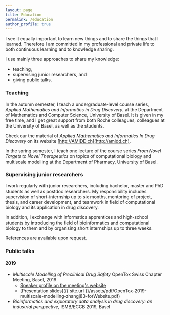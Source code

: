 ```yaml
---
layout: page
title: Education
permalink: /education
author_profile: true
---
```


I see it equally important to learn new things and to share the things that I
learned. Therefore I am committed in my professional and private life to both
continuous learning and to knowledge sharing. 

I use mainly three approaches to share my knowledge:
* teaching,
* supervising junior researchers, and
* giving public talks.

### Teaching

In the autumn semester, I teach a undergraduate-level course series, *Applied Mathematics and Informatics in Drug Discovery*, at the Department of Mathematics and Computer Science, University of Basel. It is given in my free time, and I get great support from both Roche colleagues, colleagues at the University of Basel, as well as the students. 

Check our the material of *Applied Mathematics and Informatics In Drug Discovery* on its website [http://AMIDD.ch](http://amidd.ch).

In the spring semester, I teach one lecture of the course series *From Novel Targets to Novel Therapeutics* on topics of computational biology and multiscale modelling at the Department of Pharmacy, University of Basel.

### Supervising junior researchers

I work regularly with junior researchers, including bachelor, master and PhD students as well as postdoc researchers. My responsibility includes supervision of short-internship up to six months, mentoring of project, thesis, and career development, and teamwork in field of computational biology and its application in drug discovery.

In addition, I exchange with informatics apprentices and high-school students by introducing the field of bioinformatics and computational biology to them and by organising short internships up to three weeks.

References are available upon request.

### Public talks

#### 2019

* *Multiscale Modelling of Preclinical Drug Safety* OpenTox Swiss Chapter Meeting, Basel, 2019
    * [Speaker profile on the meeting's website](https://opentox.net/Jitao-David-Zhang)
    * [Presentation slides]({{ site.url }}/assets/pdf/OpenTox-2019-multiscale-modelling-zhangj83-forWebsite.pdf)
* *Bioinformatics and exploratory data analysis in drug discovery: an industrial perspective*, ISMB/ECCB 2019, Basel

